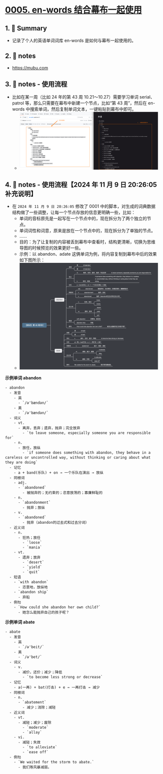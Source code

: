 # [0005. en-words 结合幕布一起使用](https://github.com/Tdahuyou/en-notes/tree/main/0005.%20en-words%20%E7%BB%93%E5%90%88%E5%B9%95%E5%B8%83%E4%B8%80%E8%B5%B7%E4%BD%BF%E7%94%A8)

<!-- region:toc -->
<!-- endregion:toc -->
## 1. 📝 Summary
- 记录了个人的英语单词词库 en-words 是如何与幕布一起使用的。

## 2. 🔗 notes

- https://mubu.com

## 3. 📒 notes - 使用流程

- 比如在某一周（比如 24 年的第 43 周 10.21～10.27）需要学习单词 serial、patrol 等，那么只需要在幕布中新建一个节点，比如“第 43 周”，然后在 en-words 中搜索单词，然后复制单词文本，一键粘贴到幕布中即可。
  - ![](md-imgs/2024-10-26-19-27-01.png)

## 4. 📒 notes - 使用流程【2024 年 11 月 9 日 20:26:05 补充说明】

- 在 `2024 年 11 月 9 日 20:26:05` 修改了 0001 中的脚本，对生成的词典数据结构做了一些调整，让每一个节点存放的信息更明确一些，比如：
  - 单词的音标原先是一起写在一个节点中的，现在拆分为了两个独立的节点。
  - 单词词性和词意，原来是放在一个节点中的，现在拆分为了单独的节点。
  - ……
  - 目的：为了让复制的内容被丢到幕布中查看时，结构更清晰，切换为思维导图的时候预览的效果更好一些。
  - 示例：以 abandon、adate 这俩单词为例，将内容复制到幕布中后的效果如下图所示：
  - ![](md-imgs/2024-11-09-20-29-42.png)

**示例单词 abandon**

```
- abandon
  - 发音
    - 英
      - `/ə'bændən/`
    - 美
      - `/ə'bændən/`
  - 词义
    - vt.
      - 离弃，丢弃；遗弃，抛弃；完全放弃
        - `to leave someone, especially someone you are responsible for`
    - n.
      - 放任，放纵
        - `if someone does something with abandon, they behave in a careless or uncontrolled way, without thinking or caring about what they are doing`
  - 记忆
    - a + band(乐队) + on → 一个乐队在演出 → 放纵
  - 同根词
    - adj.
      - `abandoned`
        - 被抛弃的；无约束的；恣意放荡的；寡廉鲜耻的
    - n.
      - `abandonment`
        - 抛弃；放纵
    - v.
      - `abandoned`
        - 抛弃（abandon的过去式和过去分词）
  - 近义词
    - n.
      - 狂热；放任
        - `loose`
        - `mania`
    - vt.
      - 遗弃；放弃
        - `desert`
        - `yield`
        - `quit`
  - 短语
    - `with abandon`
      - 恣意地，放纵地
    - `abandon ship`
      - 弃船
  - 例句
    - `How could she abandon her own child?`
      - 她怎么能抛弃自己的孩子呢？
```

**示例单词 abate**

```
- abate
  - 发音
    - 英
      - `/ə'beit/`
    - 美
      - `/ə'bet/`
  - 词义
    - v.
      - 减价，还价；减少；降低
        - `to become less strong or decrease`
  - 记忆
    - a(一再) + bat(打击) + e → 一再打击 → 减少
  - 同根词
    - n.
      - `abatement`
        - 减少；消除；减轻
  - 近义词
    - vt.
      - 减轻；减少；废除
        - `moderate`
        - `allay`
    - vi.
      - 减轻；失效
        - `to alleviate`
        - `ease off`
  - 例句
    - `We waited for the storm to abate.`
      - 我们等风暴减弱。
```